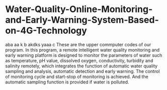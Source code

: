 # Water-Quality-Online-Monitoring-and-Early-Warning-System-Based-on-4G-Technology
aba
aa
k
b
akdks
yaaa
c
These are the upper commputer codes of our program. In this program, a remote intelligent water quality monitoring and early warning platform is designed to monitor the parameters of water such as temperature, pH value, dissolved oxygen, conductivity, turbidity and salinity remotely, which integrates the function of automatic water quality sampling and analysis, automatic detection and early warning. The control of monitoring cycle and start-stop of monitoring is achieved. And the automatic sampling function is provided if water is polluted.
